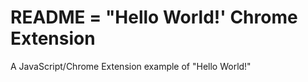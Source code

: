 # README = "Hello World!' Chrome Extension

A JavaScript/Chrome Extension example of "Hello World!"

